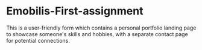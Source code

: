 # Emobilis-First-assignment
This is a  user-friendly form which contains a  personal portfolio landing page to showcase someone's skills and hobbies, with a separate contact page for potential connections.
